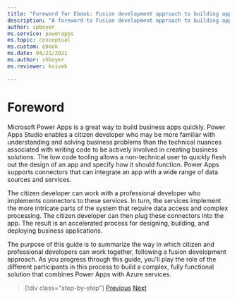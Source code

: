```yaml
---
title: "Foreword for Ebook: Fusion development approach to building apps using Power Apps | Microsoft Docs"
description: "A foreword to Fusion development approach to building apps using Power Apps."
author: spboyer
ms.service: powerapps
ms.topic: conceptual
ms.custom: ebook
ms.date: 04/21/2021
ms.author: shboyer
ms.reviewer: kvivek

---
```


# Foreword

Microsoft Power Apps is a great way to build business apps quickly. Power Apps Studio enables a citizen developer who may be more familiar with understanding and solving business problems than the technical nuances associated with writing code to be actively involved in creating business solutions. The low code tooling allows a non-technical user to quickly flesh out the design of an app and specify how it should function. Power Apps supports connectors that can integrate an app with a wide range of data sources and services. 

The citizen developer can work with a professional developer who implements connectors to these services. In turn, the services implement the more intricate parts of the system that require data access and complex processing. The citizen developer can then plug these connectors into the app. The result is an accelerated process for designing, building, and deploying business applications.

The purpose of this guide is to summarize the way in which citizen and professional developers can work together, following a fusion development approach. As you progress through this guide, you'll play the role of the different participants in this process to build a complex, fully functional solution that combines Power Apps with Azure services.

> [!div class="step-by-step"]
> [Previous](index.md)
> [Next](prereqs-setup.md)

